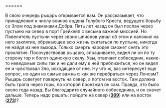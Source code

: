 ======

В свою очередь рыцарь открывается вам. Он рассказывает, что принадлежит к числу воинов ордена Голубого Креста, ведущего борьбу со Злом под знаменами Добра. Пять лет назад он был послан через пустыню на север в порт Грейкейп с весьма важной миссией. Но Повелитель пустыни через своих шпионов узнал об этом и наложил на него заклятие, обрекающее всю жизнь скитаться по пустыне, никогда не найдя из нее выхода. Только смерть чародея сможет снять это проклятие. Посочувствовав рыцарю, спрашиваете, видел ли он по ту сторону гор и болот одинокую скалу. Увы, отвечает собеседник, какие-то неведомые силы так и не дали ему к ней приблизиться, но он видел ее и чувствовал Зло, исходящее от нее. Ну что ж, вас интересует еще вопрос, но один из самых важных: как же перебраться через Лонсам? Рыцарь советует повернуть на север, а потом на восток. Там должна быть тропа через горы, по которой проезжал он сам. Правда, это было около года назад. Вы благодарите случайного собеседника, и он скачет дальше. Теперь надо решать: пойдете на север ([**369**](#n_369)) или на восток ([**273**](#n_273))?

